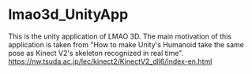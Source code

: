 # lmao3d_UnityApp
This is the unity application of LMAO 3D. The main motivation of this application is taken from "How to make Unity's Humanoid take the same pose as Kinect V2's skeleton recognized in real time". https://nw.tsuda.ac.jp/lec/kinect2/KinectV2_dll6/index-en.html
